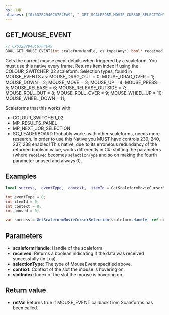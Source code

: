 ```yaml
---
ns: HUD
aliases: ["0x632B2940C67F4EA9", "_GET_SCALEFORM_MOVIE_CURSOR_SELECTION"]
---
```

## GET_MOUSE_EVENT
 
```c
// 0x632B2940C67F4EA9
BOOL GET_MOUSE_EVENT(int scaleformHandle, cs_type(Any*) bool* received, cs_type(Any*) int* selectionType, cs_type(Any*) int* context, int* slotIndex);
```

Gets the current mouse event details when triggered by a scaleform.
You must use this native every frame.
Returns item index if using the COLOUR_SWITCHER_02 scaleform.
Selection types, found in MOUSE_EVENTS.as:
MOUSE_DRAG_OUT = 0;
MOUSE_DRAG_OVER = 1;
MOUSE_DOWN = 2;
MOUSE_MOVE = 3;
MOUSE_UP = 4;
MOUSE_PRESS = 5;
MOUSE_RELEASE = 6;
MOUSE_RELEASE_OUTSIDE = 7;
MOUSE_ROLL_OUT = 8;
MOUSE_ROLL_OVER = 9;
MOUSE_WHEEL_UP = 10;
MOUSE_WHEEL_DOWN = 11;
 
Scaleforms that this works with: 
- COLOUR_SWITCHER_02
- MP_RESULTS_PANEL
- MP_NEXT_JOB_SELECTION
- SC_LEADERBOARD
Probably works with other scaleforms, needs more research.
In order to use this Native you MUST have controls 239, 240, 237, 238 enabled!
This native, due to its erroneous redundancy of the returned boolean value, works differently in C#: shifting the parameters (where `received` becomes `selectionType` and so on making the fourth parameter unused and always 0).

## Examples
```lua
local success, _eventType, _context, _itemId = GetScaleformMovieCursorSelection(scaleform)
```
```cs
int eventType = 0;
int itemId = 0;
int context = 0;
int unused = 0;

var success = GetScaleformMovieCursorSelection(scaleform.Handle, ref eventType, ref context, ref itemId, ref unused);
```

## Parameters
* **scaleformHandle**: Handle of the scaleform
* **received**: Returns a boolean indicating if the data was received successfully (in Lua).
* **selectionType**: The type of MouseEvent specified above.
* **context**: Context of the slot the mouse is hovering on.
* **slotIndex**: Index of the slot the mouse is hovering on.

## Return value
* **retVal** Returns true if MOUSE_EVENT callback from Scaleforms has been called.
